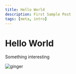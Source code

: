 ```yaml
---
title: Hello World
description: First Sample Post
tags: [meta, intro]
---
```


# Hello World

Something interesting

![ginger](/assets/posts/hello-world.md/ginger.jpg)
